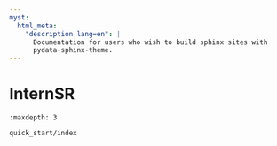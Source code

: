 ```yaml
---
myst:
  html_meta:
    "description lang=en": |
      Documentation for users who wish to build sphinx sites with
      pydata-sphinx-theme.
---
```


# InternSR

```{toctree}
:maxdepth: 3

quick_start/index
```
